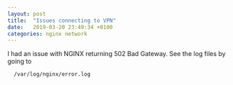 ```yaml
---
layout: post
title:  "Issues connecting to VPN"
date:   2019-03-20 23:49:34 +0100
categories: nginx network
---
```

I had an issue with NGINX returning 502 Bad Gateway. See the log files by going to


```
  /var/log/nginx/error.log
```